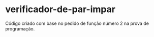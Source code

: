 # verificador-de-par-impar

Código criado com base no pedido de função número 2 na prova de programação.
